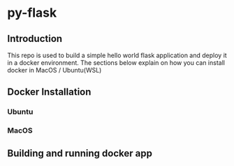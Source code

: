 # py-flask

## Introduction

This repo is used to build a simple hello world flask application and deploy it in a docker environment. The sections below explain on how you can install docker in MacOS / Ubuntu(WSL)

## Docker Installation

### Ubuntu

### MacOS

## Building and running docker app

